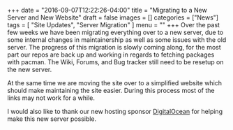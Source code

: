 +++
date = "2016-09-07T12:22:26-04:00"
title = "Migrating to a New Server and New Website"
draft = false
images = []
categories = ["News"]
tags = [
  "Site Updates",
  "Server Migration"
]
menu = ""
+++
Over the past few weeks we have been migrating everything over to a new server,
due to some internal changes in maintainership as well as some issues with the
old server.  The progress of this migration is slowly coming along, for the most
part our repos are back up and working in regards to fetching packages with
pacman.  The Wiki, Forums, and Bug tracker still need to be resetup on the new
server.

At the same time we are moving the site over to a simplified website which
should make maintaining the site easier.  During this process most of the links
may not work for a while.

I would also like to thank our new hosting sponsor
[DigitalOcean](https://www.digitalocean.com/) for helping make this new server
possible.
